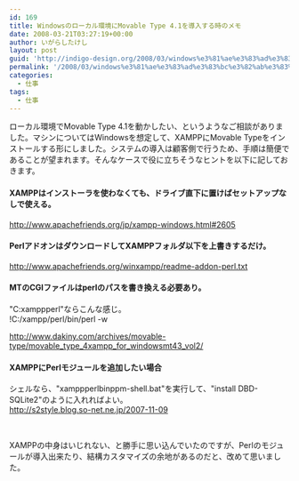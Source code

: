 ```yaml
---
id: 169
title: Windowsのローカル環境にMovable Type 4.1を導入する時のメモ
date: 2008-03-21T03:27:19+00:00
author: いがらしたけし
layout: post
guid: 'http://indigo-design.org/2008/03/windows%e3%81%ae%e3%83%ad%e3%83%bc%e3%82%ab%e3%83%ab%e7%92%b0%e5%a2%83%e3%81%abmovable-type-4-1%e3%82%92%e5%b0%8e%e5%85%a5%e3%81%99%e3%82%8b%e6%99%82%e3%81%ae%e3%83%a1%e3%83%a2/'
permalink: '/2008/03/windows%e3%81%ae%e3%83%ad%e3%83%bc%e3%82%ab%e3%83%ab%e7%92%b0%e5%a2%83%e3%81%abmovable-type-4-1%e3%82%92%e5%b0%8e%e5%85%a5%e3%81%99%e3%82%8b%e6%99%82%e3%81%ae%e3%83%a1%e3%83%a2/'
categories:
  - 仕事
tags:
  - 仕事
---
```

<p>ローカル環境でMovable Type 4.1を動かしたい、というようなご相談がありました。マシンについてはWindowsを想定して、XAMPPにMovable Typeをインストールする形にしました。システムの導入は顧客側で行うため、手順は簡便であることが望まれます。そんなケースで役に立ちそうなヒントを以下に記しておきます。</p><h4>XAMPPはインストーラを使わなくても、ドライブ直下に置けばセットアップなしで使える。</h4><p><a href="http://www.apachefriends.org/jp/xampp-windows.html#2605">http://www.apachefriends.org/jp/xampp-windows.html#2605</a></p><h4>PerlアドオンはダウンロードしてXAMPPフォルダ以下を上書きするだけ。</h4><p><a href="http://www.apachefriends.org/winxampp/readme-addon-perl.txt">http://www.apachefriends.org/winxampp/readme-addon-perl.txt</a></p><h4>MTのCGIファイルはperlのパスを書き換える必要あり。</h4><p>&quot;C:xamppperl&quot;ならこんな感じ。<br />!C:/xampp/perl/bin/perl -w</p><p><a href="http://www.dakiny.com/archives/movable-type/movable_type_4xampp_for_windowsmt43_vol2/">http://www.dakiny.com/archives/movable-type/movable_type_4xampp_for_windowsmt43_vol2/</a></p><h4>XAMPPにPerlモジュールを追加したい場合</h4><p>シェルなら、&quot;xamppperlbinppm-shell.bat&quot;を実行して、&quot;install DBD-SQLite2&quot;のように入れればよい。<br /><a href="http://s2style.blog.so-net.ne.jp/2007-11-09">http://s2style.blog.so-net.ne.jp/2007-11-09</a> </p><br /><p>XAMPPの中身はいじれない、と勝手に思い込んでいたのですが、Perlのモジュールが導入出来たり、結構カスタマイズの余地があるのだと、改めて思いました。</p>